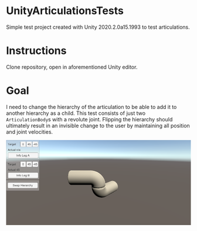 # UnityArticulationsTests

Simple test project created with Unity 2020.2.0a15.1993 to test articulations. 

# Instructions

Clone repository, open in aforementioned Unity editor.

# Goal

I need to change the hierarchy of the articulation to be able to add it to another hierarchy as a child. This test
consists of just two `ArticulationBody`s with a revolute joint. Flipping the hierarchy should ultimately result in an invisible
change to the user by maintaining all position and joint velocities.

![Screenshot](Docs/images/screenshot.png)
